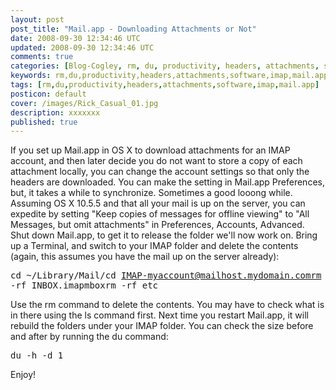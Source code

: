 ```yaml
---           
layout: post
post_title: "Mail.app - Downloading Attachments or Not"
date: 2008-09-30 12:34:46 UTC
updated: 2008-09-30 12:34:46 UTC
comments: true
categories: [Blog-Cogley, rm, du, productivity, headers, attachments, software, imap, mail.app]
keywords: rm,du,productivity,headers,attachments,software,imap,mail.app
tags: [rm,du,productivity,headers,attachments,software,imap,mail.app]
posticon: default
cover: /images/Rick_Casual_01.jpg
description: xxxxxxx
published: true
---
```

 
If you set up Mail.app in OS X to download attachments for an IMAP account, and then later decide you do not want to store a copy of each attachment locally, you can change the account settings so that only the headers are downloaded. You can make the setting in Mail.app Preferences, but, it takes a while to synchronize. Sometimes a good looong while. Assuming OS X 10.5.5 and that all your mail is up on the server, you can expedite by setting "Keep copies of messages for offline viewing" to "All Messages, but omit attachments" in Preferences, Accounts, Advanced. Shut down Mail.app, to get it to release the folder we'll now work on. Bring up a Terminal, and switch to your IMAP folder and delete the contents (again, this assumes you have the mail up on the server already): <pre>cd ~/Library/Mail/cd IMAP-myaccount@mailhost.mydomain.comrm -rf INBOX.imapmboxrm -rf etc</pre>Use the rm command to delete the contents. You may have to check what is in there using the ls command first. Next time you restart Mail.app, it will rebuild the folders under your IMAP folder. You can check the size before and after by running the du command: <pre>du -h -d 1</pre>Enjoy!